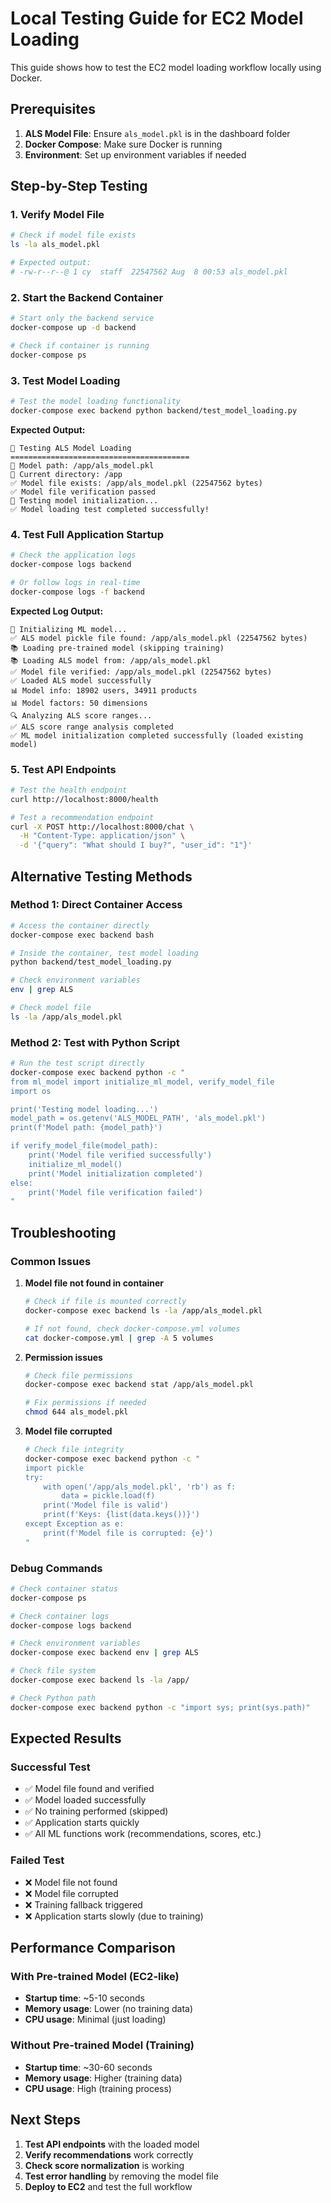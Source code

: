 # Local Testing Guide for EC2 Model Loading

This guide shows how to test the EC2 model loading workflow locally using Docker.

## Prerequisites

1. **ALS Model File**: Ensure `als_model.pkl` is in the dashboard folder
2. **Docker Compose**: Make sure Docker is running
3. **Environment**: Set up environment variables if needed

## Step-by-Step Testing

### 1. Verify Model File

```bash
# Check if model file exists
ls -la als_model.pkl

# Expected output:
# -rw-r--r--@ 1 cy  staff  22547562 Aug  8 00:53 als_model.pkl
```

### 2. Start the Backend Container

```bash
# Start only the backend service
docker-compose up -d backend

# Check if container is running
docker-compose ps
```

### 3. Test Model Loading

```bash
# Test the model loading functionality
docker-compose exec backend python backend/test_model_loading.py
```

**Expected Output:**
```
🧪 Testing ALS Model Loading
========================================
📁 Model path: /app/als_model.pkl
📁 Current directory: /app
✅ Model file exists: /app/als_model.pkl (22547562 bytes)
✅ Model file verification passed
🚀 Testing model initialization...
✅ Model loading test completed successfully!
```

### 4. Test Full Application Startup

```bash
# Check the application logs
docker-compose logs backend

# Or follow logs in real-time
docker-compose logs -f backend
```

**Expected Log Output:**
```
🚀 Initializing ML model...
✅ ALS model pickle file found: /app/als_model.pkl (22547562 bytes)
📚 Loading pre-trained model (skipping training)
📚 Loading ALS model from: /app/als_model.pkl
✅ Model file verified: /app/als_model.pkl (22547562 bytes)
✅ Loaded ALS model successfully
📊 Model info: 18902 users, 34911 products
📊 Model factors: 50 dimensions
🔍 Analyzing ALS score ranges...
✅ ALS score range analysis completed
✅ ML model initialization completed successfully (loaded existing model)
```

### 5. Test API Endpoints

```bash
# Test the health endpoint
curl http://localhost:8000/health

# Test a recommendation endpoint
curl -X POST http://localhost:8000/chat \
  -H "Content-Type: application/json" \
  -d '{"query": "What should I buy?", "user_id": "1"}'
```

## Alternative Testing Methods

### Method 1: Direct Container Access

```bash
# Access the container directly
docker-compose exec backend bash

# Inside the container, test model loading
python backend/test_model_loading.py

# Check environment variables
env | grep ALS

# Check model file
ls -la /app/als_model.pkl
```

### Method 2: Test with Python Script

```bash
# Run the test script directly
docker-compose exec backend python -c "
from ml_model import initialize_ml_model, verify_model_file
import os

print('Testing model loading...')
model_path = os.getenv('ALS_MODEL_PATH', 'als_model.pkl')
print(f'Model path: {model_path}')

if verify_model_file(model_path):
    print('Model file verified successfully')
    initialize_ml_model()
    print('Model initialization completed')
else:
    print('Model file verification failed')
"
```

## Troubleshooting

### Common Issues

1. **Model file not found in container**
   ```bash
   # Check if file is mounted correctly
   docker-compose exec backend ls -la /app/als_model.pkl
   
   # If not found, check docker-compose.yml volumes
   cat docker-compose.yml | grep -A 5 volumes
   ```

2. **Permission issues**
   ```bash
   # Check file permissions
   docker-compose exec backend stat /app/als_model.pkl
   
   # Fix permissions if needed
   chmod 644 als_model.pkl
   ```

3. **Model file corrupted**
   ```bash
   # Check file integrity
   docker-compose exec backend python -c "
   import pickle
   try:
       with open('/app/als_model.pkl', 'rb') as f:
           data = pickle.load(f)
       print('Model file is valid')
       print(f'Keys: {list(data.keys())}')
   except Exception as e:
       print(f'Model file is corrupted: {e}')
   "
   ```

### Debug Commands

```bash
# Check container status
docker-compose ps

# Check container logs
docker-compose logs backend

# Check environment variables
docker-compose exec backend env | grep ALS

# Check file system
docker-compose exec backend ls -la /app/

# Check Python path
docker-compose exec backend python -c "import sys; print(sys.path)"
```

## Expected Results

### Successful Test

- ✅ Model file found and verified
- ✅ Model loaded successfully
- ✅ No training performed (skipped)
- ✅ Application starts quickly
- ✅ All ML functions work (recommendations, scores, etc.)

### Failed Test

- ❌ Model file not found
- ❌ Model file corrupted
- ❌ Training fallback triggered
- ❌ Application starts slowly (due to training)

## Performance Comparison

### With Pre-trained Model (EC2-like)
- **Startup time**: ~5-10 seconds
- **Memory usage**: Lower (no training data)
- **CPU usage**: Minimal (just loading)

### Without Pre-trained Model (Training)
- **Startup time**: ~30-60 seconds
- **Memory usage**: Higher (training data)
- **CPU usage**: High (training process)

## Next Steps

1. **Test API endpoints** with the loaded model
2. **Verify recommendations** work correctly
3. **Check score normalization** is working
4. **Test error handling** by removing the model file
5. **Deploy to EC2** and test the full workflow 